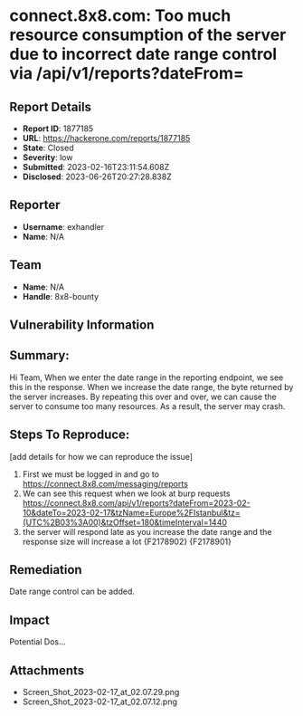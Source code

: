 # connect.8x8.com: Too much resource consumption of the server due to incorrect date range control via /api/v1/reports?dateFrom=

## Report Details
- **Report ID**: 1877185
- **URL**: https://hackerone.com/reports/1877185
- **State**: Closed
- **Severity**: low
- **Submitted**: 2023-02-16T23:11:54.608Z
- **Disclosed**: 2023-06-26T20:27:28.838Z

## Reporter
- **Username**: exhandler
- **Name**: N/A

## Team
- **Name**: N/A
- **Handle**: 8x8-bounty

## Vulnerability Information
## Summary:
Hi Team, When we enter the date range in the reporting endpoint, we see this in the response. When we increase the date range, the byte returned by the server increases. By repeating this over and over, we can cause the server to consume too many resources. As a result, the server may crash.

## Steps To Reproduce:
[add details for how we can reproduce the issue]

  1. First we must be logged in and go to https://connect.8x8.com/messaging/reports
  2. We can see this request when we look at burp requests 
https://connect.8x8.com/api/v1/reports?dateFrom=2023-02-10&dateTo=2023-02-17&tzName=Europe%2FIstanbul&tz=(UTC%2B03%3A00)&tzOffset=180&timeInterval=1440
  3.  the server will respond late as you increase the date range and the response size will increase a lot {F2178902} {F2178901}

## Remediation
Date range control can be added.

## Impact

Potential Dos...

## Attachments
- Screen_Shot_2023-02-17_at_02.07.29.png
- Screen_Shot_2023-02-17_at_02.07.12.png
